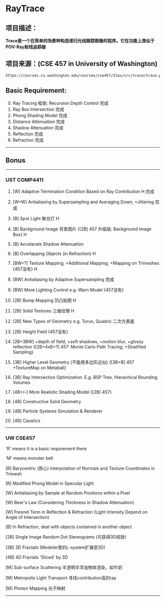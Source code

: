 # RayTrace

## 项目描述：
**Trace是一个在简单的场景种构造递归光线跟踪图像的程序。它在功能上类似于POV-Ray射线追踪器**

## 项目来源：(CSE 457 in University of Washington)
```
https://courses.cs.washington.edu/courses/cse457/21au/src/trace/trace.php
```

## Basic Requirement:  
0. Ray Tracing 框架; Recursion Depth Control 完成
1. Ray Box Intersection 完成
2. Phong Shading Model 完成
3. Distance Attenuation 完成
4. Shadow Attenuation 完成
5. Reflection 完成
6. Refraction 完成

----------------------------------------------------------------------------

## Bonus

----------------------------------------------------------------------------

### UST COMP4411
 
1. [W] Adaptive Termination Condition Based on Ray Contribution H 完成
 
2. [W+W] Antialiasing by Supersampling and Averaging Down; +Jittering 完成

3. [B] Spot Light 聚光灯 H

4. [B] Background Image 背景图片 {[2B] 457 升级版: Background Image Box}  H

5. [B] Accelarate Shadow Attenuation

6. [B] Overlapping Objects (in Refraction) H

7. [BW+?] Texture Mapping; +Additional Mapping; +Mapping on Trimeshes {457没有} H

8. [BW] Antialiasing by Adaptive Supersampling 完成

9. [BW] More Lighting Control e.g. Warn Model {457没有}

10. [2B] Bump Mapping 凹凸贴图 H

11. [2B] Solid Textures 三维纹理 H

12. [2B] New Types of Geometry e.g. Torus, Quadric 二次方表面

13. [2B] Height Field {457没有}

14. [2B+3BW] +depth of field, +soft shadows, +motion blur, +glossy reflection {[2B+4xB+?] 457: Monte Carlo Path Tracing; +Stratified Sampling}

15. [3B] Higher Level Geometry (不能用多边形近似) {[3B+B] 457 +TextureMap on Metaball}

16. [3B] Ray Intersection Optimization. E.g. BSP Tree, Hierachical Bounding Volumes

17. [4B+/-] More Realistic Shading Model {[2B] 457}

18. [4B] Constructive Solid Geometry

19. [4B] Particle Systems Simulation & Renderer 

20. [4B] Caustics

----------------------------------------------------------------------------

### UW CSE457

'R' means it is a basic requirement there

'M' means monster bell

[R] Barycentric (质心) Interpolation of Normals and Texture Coordinates in Trimesh

[R] Modified Phong Model in Specular Light

[W] Antialiasing by Sample at Random Positions within a Pixel

[W] Beer's Law (Considering Thickness in Shadow Attenuation)

[W] Fresnel Term in Reflection & Refraction (Light Intensity Depend on Angle of Intersection)

[B] In Refraction, deal with objects contained in another object

[2B] Single Image Random Dot Stereograms (可获得3D视效)

[3B] 3D Fractals (Modeler里的L-system扩展至3D)

[4B] 4D Fractals 'Sliced' by 3D

[M] Sub-surface Scattering 半透明半浑浊物体渲染，如牛奶

[M] Metropolis Light Transport 寻找contribution高的ray

[M] Photon Mapping 光子映射

----------------------------------------------------------------------------
